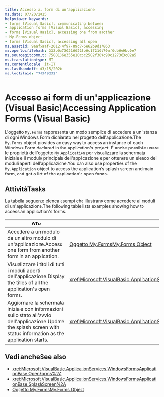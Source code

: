 ```yaml
---
title: Accesso ai form di un'applicazione
ms.date: 07/20/2015
helpviewer_keywords:
- forms [Visual Basic], communicating between
- application forms [Visual Basic], accessing
- forms [Visual Basic], accessing one from another
- My.Forms object
- forms [Visual Basic], accessing all open
ms.assetid: 9aaf5aaf-2012-4f97-89c7-6e62b9d17863
ms.openlocfilehash: 332b6a7563160528b6c17210170af0db6e9bc0e7
ms.sourcegitcommit: 7588136e355e10cbc2582f389c90c127363c02a5
ms.translationtype: MT
ms.contentlocale: it-IT
ms.lasthandoff: 03/15/2020
ms.locfileid: "74349232"
---
```

# <a name="accessing-application-forms-visual-basic"></a><span data-ttu-id="1eaf7-102">Accesso ai form di un'applicazione (Visual Basic)</span><span class="sxs-lookup"><span data-stu-id="1eaf7-102">Accessing Application Forms (Visual Basic)</span></span>

<span data-ttu-id="1eaf7-103">L'oggetto `My.Forms` rappresenta un modo semplice di accedere a un'istanza di ogni Windows Form dichiarato nel progetto dell'applicazione.</span><span class="sxs-lookup"><span data-stu-id="1eaf7-103">The `My.Forms` object provides an easy way to access an instance of each Windows Form declared in the application's project.</span></span> <span data-ttu-id="1eaf7-104">È anche possibile usare le proprietà dell'oggetto `My.Application` per visualizzare la schermata iniziale e il modulo principale dell'applicazione e per ottenere un elenco dei moduli aperti dell'applicazione.</span><span class="sxs-lookup"><span data-stu-id="1eaf7-104">You can also use properties of the `My.Application` object to access the application's splash screen and main form, and get a list of the application's open forms.</span></span>  
  
## <a name="tasks"></a><span data-ttu-id="1eaf7-105">Attività</span><span class="sxs-lookup"><span data-stu-id="1eaf7-105">Tasks</span></span>  

 <span data-ttu-id="1eaf7-106">La tabella seguente elenca esempi che illustrano come accedere ai moduli di un'applicazione.</span><span class="sxs-lookup"><span data-stu-id="1eaf7-106">The following table lists examples showing how to access an application's forms.</span></span>  
  
|<span data-ttu-id="1eaf7-107">A</span><span class="sxs-lookup"><span data-stu-id="1eaf7-107">To</span></span>|<span data-ttu-id="1eaf7-108">Vedere</span><span class="sxs-lookup"><span data-stu-id="1eaf7-108">See</span></span>|  
|---|---|  
|<span data-ttu-id="1eaf7-109">Accedere a un modulo da un altro modulo di un'applicazione.</span><span class="sxs-lookup"><span data-stu-id="1eaf7-109">Access one form from another form in an application.</span></span>|[<span data-ttu-id="1eaf7-110">Oggetto My.Forms</span><span class="sxs-lookup"><span data-stu-id="1eaf7-110">My.Forms Object</span></span>](../../../visual-basic/language-reference/objects/my-forms-object.md)|  
|<span data-ttu-id="1eaf7-111">Visualizzare i titoli di tutti i moduli aperti dell'applicazione.</span><span class="sxs-lookup"><span data-stu-id="1eaf7-111">Display the titles of all the application's open forms.</span></span>|<xref:Microsoft.VisualBasic.ApplicationServices.WindowsFormsApplicationBase.OpenForms%2A>|  
|<span data-ttu-id="1eaf7-112">Aggiornare la schermata iniziale con informazioni sullo stato all'avvio dell'applicazione.</span><span class="sxs-lookup"><span data-stu-id="1eaf7-112">Update the splash screen with status information as the application starts.</span></span>|<xref:Microsoft.VisualBasic.ApplicationServices.WindowsFormsApplicationBase.SplashScreen%2A>|  
  
## <a name="see-also"></a><span data-ttu-id="1eaf7-113">Vedi anche</span><span class="sxs-lookup"><span data-stu-id="1eaf7-113">See also</span></span>

- <xref:Microsoft.VisualBasic.ApplicationServices.WindowsFormsApplicationBase.OpenForms%2A>
- <xref:Microsoft.VisualBasic.ApplicationServices.WindowsFormsApplicationBase.SplashScreen%2A>
- [<span data-ttu-id="1eaf7-114">Oggetto My.Forms</span><span class="sxs-lookup"><span data-stu-id="1eaf7-114">My.Forms Object</span></span>](../../../visual-basic/language-reference/objects/my-forms-object.md)
